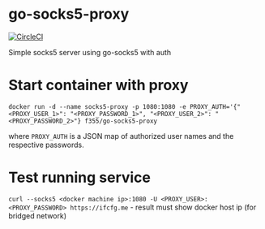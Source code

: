 # go-socks5-proxy
[![CircleCI](https://circleci.com/gh/f355/socks5-server.svg?style=shield)](https://circleci.com/gh/f355/socks5-server)

Simple socks5 server using go-socks5 with auth

# Start container with proxy
```docker run -d --name socks5-proxy -p 1080:1080 -e PROXY_AUTH='{"<PROXY_USER_1>": "<PROXY_PASSWORD_1>", "<PROXY_USER_2>": "<PROXY_PASSWORD_2>"} f355/go-socks5-proxy```

where `PROXY_AUTH` is a JSON map of authorized user names and the respective passwords.

# Test running service
```curl --socks5 <docker machine ip>:1080 -U <PROXY_USER>:<PROXY_PASSWORD> https://ifcfg.me``` - result must show docker host ip (for bridged network)
